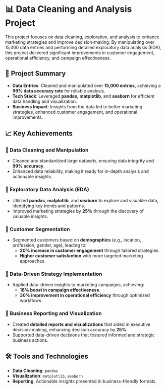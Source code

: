 # 📊 Data Cleaning and Analysis Project

This project focuses on data cleaning, exploration, and analysis to enhance marketing strategies and improve decision-making. By manipulating over 15,000 data entries and performing detailed exploratory data analysis (EDA), this project delivered significant improvements in customer engagement, operational efficiency, and campaign effectiveness.

## 📝 Project Summary

- **Data Entries**: Cleaned and manipulated over **15,000 entries**, achieving a **99% data accuracy rate** for reliable analysis.
- **Tech Stack**: Leveraged **pandas**, **matplotlib**, and **seaborn** for efficient data handling and visualization.
- **Business Impact**: Insights from the data led to better marketing strategies, enhanced customer engagement, and operational improvements.

## 📈 Key Achievements

### 🔹 Data Cleaning and Manipulation
- Cleaned and standardized large datasets, ensuring data integrity and **99% accuracy**.
- Enhanced data reliability, making it ready for in-depth analysis and actionable insights.

### 🔹 Exploratory Data Analysis (EDA)
- Utilized **pandas**, **matplotlib**, and **seaborn** to explore and visualize data, identifying key trends and patterns.
- Improved marketing strategies by **25%** through the discovery of valuable insights.

### 🔹 Customer Segmentation
- Segmented customers based on **demographics** (e.g., location, profession, gender, age), leading to:
  - **20% increase in customer engagement** through tailored strategies.
  - **Higher customer satisfaction** with more targeted marketing approaches.

### 🔹 Data-Driven Strategy Implementation
- Applied data-driven insights to marketing campaigns, achieving:
  - **18% boost in campaign effectiveness**.
  - **30% improvement in operational efficiency** through optimized workflows.

### 🔹 Business Reporting and Visualization
- Created **detailed reports and visualizations** that aided in executive decision-making, enhancing decision accuracy by **25%**.
- Supported data-driven decisions that fostered informed and strategic business actions.

## 🛠️ Tools and Technologies
- **Data Cleaning**: `pandas`
- **Visualization**: `matplotlib`, `seaborn`
- **Reporting**: Actionable insights presented in business-friendly formats.

